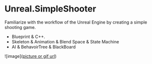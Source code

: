 # Unreal.SimpleShooter
Familiarize with the workflow of the Unreal Engine by creating a simple shooting game.

* Blueprint & C++.
* Skeleton & Animation & Blend Space & State Machine
* AI & BehavoirTree & BlackBoard

![image]([picture or gif url](https://github.com/orenccl/Unreal.SimpleShooter/blob/main/Preview.gif))
